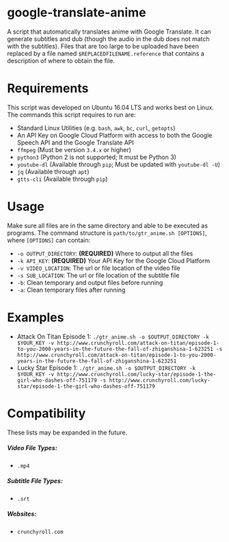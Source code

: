 # google-translate-anime
A script that automatically translates anime with Google Translate. It can generate subtitles and dub (though the audio in the dub does not match with the subtitles). Files that are too large to be uploaded have been replaced by a file named `$REPLACEDFILENAME.reference` that contains a description of where to obtain the file.

# Requirements
This script was developed on Ubuntu 16.04 LTS and works best on Linux. The commands this script requires to run are:
* Standard Linux Utilities (e.g. `bash`, `awk`, `bc`, `curl`, `getopts`)
* An API Key on Google Cloud Platform with access to both the Google Speech API and the Google Translate API
* `ffmpeg` (Must be version `3.4.x` or higher)
* `python3` (Python 2 is not supported; It must be Python 3)
* `youtube-dl` (Available through `pip`; Must be updated with `youtube-dl -U`)
* `jq` (Available through `apt`)
* `gtts-cli` (Available through `pip`)

# Usage
Make sure all files are in the same directory and able to be executed as programs. The command structure is `path/to/gtr_anime.sh [OPTIONS]`, where `[OPTIONS]` can contain:
* `-o OUTPUT_DIRECTORY`: **(REQUIRED)** Where to output all the files
* `-k API_KEY`: **(REQUIRED)** Your API Key for the Google Cloud Platform
* `-v VIDEO_LOCATION`: The url or file location of the video file
* `-s SUB_LOCATION`: The url or file location of the subtitle file
* `-b`: Clean temporary and output files before running
* `-a`: Clean temporary files after running

# Examples
* Attack On Titan Episode 1: `./gtr_anime.sh -o $OUTPUT_DIRECTORY -k $YOUR_KEY -v http://www.crunchyroll.com/attack-on-titan/episode-1-to-you-2000-years-in-the-future-the-fall-of-zhiganshina-1-623251 -s http://www.crunchyroll.com/attack-on-titan/episode-1-to-you-2000-years-in-the-future-the-fall-of-zhiganshina-1-623251`
* Lucky Star Episode 1: `./gtr_anime.sh -o $OUTPUT_DIRECTORY -k $YOUR_KEY -v http://www.crunchyroll.com/lucky-star/episode-1-the-girl-who-dashes-off-751179 -s http://www.crunchyroll.com/lucky-star/episode-1-the-girl-who-dashes-off-751179`

# Compatibility
These lists may be expanded in the future.
##### Video File Types:
* `.mp4`
##### Subtitle File Types:
* `.srt`
##### Websites:
* `crunchyroll.com`
